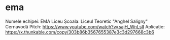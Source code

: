 # ema

Numele echipei: EMA 
Liceu
Școala: Liceul Teoretic "Anghel Saligny" Cernavodă
Pitch: https://www.youtube.com/watch?v=sajH_WnLsII
Aplicație: https://x.thunkable.com/copy/303b86b3567655387e3c3d297668c3b6
